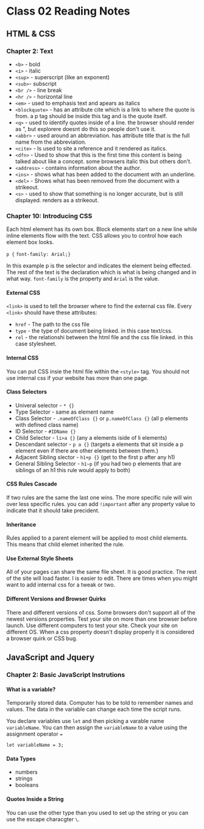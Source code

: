 # Class 02 Reading Notes

## HTML & CSS

### Chapter 2: Text

- `<b>` - bold
- `<i>` - italic
- `<sup>` - superscript (like an exponent)
- `<sub>`- subscript
- `<br />` - line break
- `<hr />` - horizontal line
- `<em>` - used to emphasis text and apears as italics
- `<blockquote>` - has an attribute cite which is a link to where the quote is from. a p tag should be inside this tag and is the quote itself.
- `<q>` - used to identify quotes inside of a line. the browser should render as ", but explorere doesnt do this so people don't use it.
- `<abbr>` - used around an abbreviation. has attribute title that is the full name from the abbreviation.
- `<cite>` - Is used to site a reference and it rendered as italics.
- `<dfn>` - Used to show that this is the first time this content is being talked about like a concept. some browsers italic this but others don't.
- `<address>` - contains information about the author.
- `<ins>` - shows what has been added to the document with an underline.
- `<del>` - Shows what has been removed from the document with a strikeout.
- `<s>` - used to show that something is no longer accurate, but is still displayed. renders as a strikeout.

### Chapter 10: Introducing CSS

Each html element has its own box. Block elements start on a new line while inline elements flow with the text. CSS allows you to control how each element box looks.

`p {`
`font-family: Arial;}`

In this example p is the selector and indicates the element being effected. The rest of the text is the declaration which is what is being changed and in what way. `font-family` is the property and `Arial` is the value.

#### External CSS

`<link>` is used to tell the browser where to find the external css file. Every `<link>` should have these attributes:

- `href` - The path to the css file
- `type` - the type of document being linked. in this case text/css.
- `rel` - the relationshi between the html file and the css file linked. in this case stylesheet.

#### Internal CSS

You can put CSS insie the html file within the `<style>` tag. You should not use internal css if your website has more than one page.

#### Class Selectors

- Univeral selector - `* {}`
- Type Selector - same as element name
- Class Selector - `.nameOfClass {}` or `p.nameOfClass {}` (all p elements with defined class name)
- ID Selector - `#IDName {}`
- Child Selector - `li>a {}` (any a elements iside of li elements)
- Descendant selector - `p a {}` (targets a elements that sit inside a p element even if there are other elements between them.)
- Adjacent Sibling slector - `h1+p {}` (get to the first p after any h1)
- General Sibling Selector - `h1~p` (if you had two p elements that are siblings of an h1 this rule would apply to both)

#### CSS Rules Cascade

If two rules are the same the last one wins. The more specific rule will win over less specific rules. you can add `!important` after any property value to indicate that it should take precident.

#### Inheritance

Rules applied to a parent element will be applied to most child elements. This means that child elemet inherited the rule.

#### Use External Style Sheets

All of your pages can share the same file sheet. It is good practice. The rest of the site will load faster. I is easier to edit. There are times when you might want to add internal css for a tweak or two.

#### Different Versions and Browser Quirks

There and different versions of css. Some browsers don't support all of the newest versions properties. Test your site on more than one browser before launch. Use different computers to test your site. Check your site on different OS. When a css property doesn't display properly it is considered a browser quirk or CSS bug.

## JavaScript and Jquery

### Chapter 2: Basic JavaScript Instrutions

#### What is a variable?

Temporarily stored data. Computer has to be told to remember names and values. The data in the variable can change each time the script runs.

You declare variables use `let` and then picking a varable name `variableName`. You can then assign the `variableName` to a value using the assignment operator `=`

`let variableName = 3;`

#### Data Types

- numbers
- strings
- booleans

#### Quotes Inside a String

You can use the other type than you used to set up the string or you can use the escape characgter `\`.
